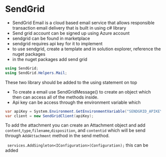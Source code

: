 # SendGrid

- SendGrid Email is a cloud based email service that allows responsible transaction email delivery that is built in using c# library
- Send grid account can be signed up using Azure account
- sendgrid can be found in marketplace
- sendgrid requires api key for it to implement
- to use sendgrid, create a template and in solution explorer, reference the nuget packages
- in the nuget packages add send grid
```cs
using SendGrid;
using SendGrid.Helpers.Mail;
```
These two library should be added to the using statement on top

- To create a email use SendGridMessage() to create an object which then can access all of the methods inside.
- Api key can be access through the environment variable which
```cs
var apiKey = System.Environment.GetEnvironmentVariable("SENDGRID_APIKEY");
var client = new SendGridClient(apiKey);
```
To add the attachment you can create an Attachment object and add `content`,`type`,`filename`,`disposition`, and `contentid` which will be send through `AddAttachment` method in the send method.

` services.AddSingleton<IConfiguration>(Configuration);` this can be added